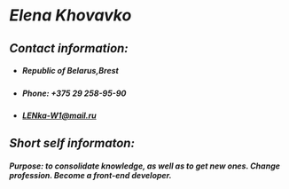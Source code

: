 # **_Elena Khovavko_**

## _Contact information:_

- ##### Republic of Belarus,Brest
- ##### Phone: +375 29 258-95-90
- ##### <LENka-W1@mail.ru>

## _Short self informaton:_

##### Purpose: to consolidate knowledge, as well as to get new ones. Change  profession. Become a front-end developer.